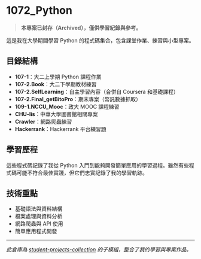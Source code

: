 # 1072_Python

> **本專案已封存（Archived），僅供學習紀錄與參考。**

這是我在大學期間學習 Python 的程式碼集合，包含課堂作業、練習與小型專案。

## 目錄結構

- **107-1**：大二上學期 Python 課程作業
- **107-2.Book**：大二下學期教材練習
- **107-2.SelfLearning**：自主學習內容（合併自 Coursera 和基礎課程）
- **107-2.Final_getBitoPro**：期末專案（幣託數據抓取）
- **109-1.NCCU_Mooc**：政大 MOOC 課程練習
- **CHU-lis**：中華大學圖書館相關專案
- **Crawler**：網路爬蟲練習
- **Hackerrank**：Hackerrank 平台練習題

## 學習歷程

這些程式碼記錄了我從 Python 入門到能夠開發簡單應用的學習過程。雖然有些程式碼可能不符合最佳實踐，但它們忠實記錄了我的學習軌跡。

## 技術重點

- 基礎語法與資料結構
- 檔案處理與資料分析
- 網路爬蟲與 API 使用
- 簡單應用程式開發

---

*此倉庫為 [student-projects-collection](https://github.com/CHunYenc/student-projects-collection) 的子模組，整合了我的學習與專案作品。*